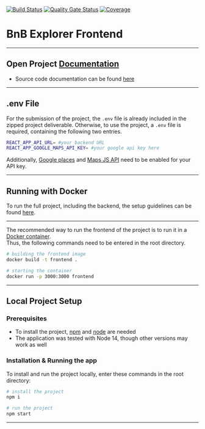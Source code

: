 [![Build Status](https://www.travis-ci.com/UZHASE/bnbexplorer-frontend.svg?branch=main)](https://www.travis-ci.com/UZHASE/bnbexplorer-frontend)
[![Quality Gate Status](https://sonarcloud.io/api/project_badges/measure?project=uzhase_bnbexplorer-frontend&metric=alert_status)](https://sonarcloud.io/dashboard?id=uzhase_bnbexplorer-frontend)
[![Coverage](https://sonarcloud.io/api/project_badges/measure?project=uzhase_bnbexplorer-frontend&metric=coverage)](https://sonarcloud.io/dashboard?id=uzhase_bnbexplorer-frontend)

# BnB Explorer Frontend
***
## Open Project [Documentation](https://github.com/UZHASE/bnbexplorer-docker/wiki)

- Source code documentation can be found [here](https://uzhase.github.io/bnbexplorer-frontend/index.html)


***
## .env File
For the submission of the project, the ```.env``` file is already included in the zipped project deliverable.
Otherwise, to use the project, a ```.env``` file is required, containing the following two entries.

```bash
REACT_APP_API_URL= #your backend URL
REACT_APP_GOOGLE_MAPS_API_KEY= #your google api key here
```

Additionally, [Google places](https://developers.google.com/maps/documentation/places/web-service/overview)
and [Maps JS API](https://developers.google.com/maps/documentation/javascript/overview) need to be enabled for your API key.


***
## Running with Docker

To run the full project, including the backend, the setup guidelines can be found [here](https://github.com/UZHASE/bnbexplorer-docker).
***

The recommended way to run the frontend of the project is to run it in a [Docker container](https://www.docker.com/). <br>
Thus, the following commands need to be entered in the root directory.

```bash
# building the frontend image
docker build -t frontend .

# starting the container
docker run -p 3000:3000 frontend
```
***
## Local Project Setup

### Prerequisites

- To install the project, [npm](https://www.npmjs.com/get-npm) and [node](https://nodejs.org/en/download/package-manager/) are needed
- The application was tested with Node 14, though other versions may work as well

### Installation & Running the app

To install and run the project locally, enter these commands in the root directory:

```bash
# install the project
npm i

# run the project
npm start
```
***
